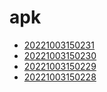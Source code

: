 # apk
- [20221003150231](/zet/20221003150231/README.md)
- [20221003150230](/zet/20221003150230/README.md)
- [20221003150229](/zet/20221003150229/README.md)
- [20221003150228](/zet/20221003150228/README.md)

